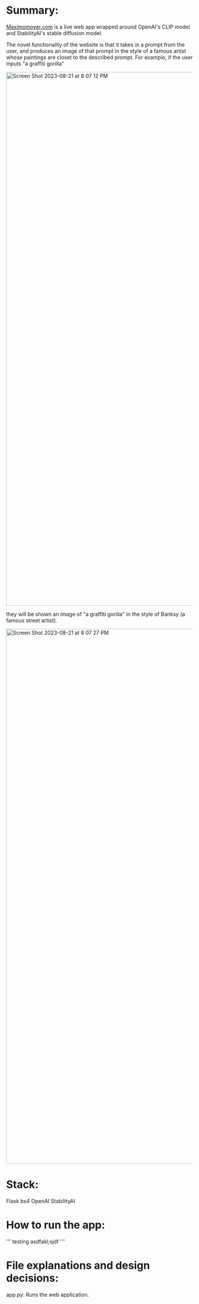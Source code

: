 # Summary:

[Maximomoyer.com](maximomoyer.com) is a live web app wrapped around OpenAI's CLIP model and StabilityAI's stable diffusion model.

The novel functionality of the website is that it takes in a prompt from the user, and produces an image of that prompt in the style of a famous artist whose paintings are closet to the described prompt. For example, if the user inputs "a graffiti gorilla" 

<img width="1437" alt="Screen Shot 2023-08-21 at 8 07 12 PM" src="https://github.com/MaximoMoyer/personal_website/assets/41522480/b0876a2d-c966-4441-bd5e-8518e5c38b3b">

they will be shown an image of "a graffiti gorilla" in the style of Banksy (a famous street artist).

<img width="1440" alt="Screen Shot 2023-08-21 at 8 07 27 PM" src="https://github.com/MaximoMoyer/personal_website/assets/41522480/16649423-963b-4fdb-8f99-95449b12c01e">

# Stack:
Flask
bs4
OpenAI
StabilityAI

# How to run the app:
'''
testing
asdfakl;sjdf
'''


# File explanations and design decisions:
app.py: Runs the web application.


